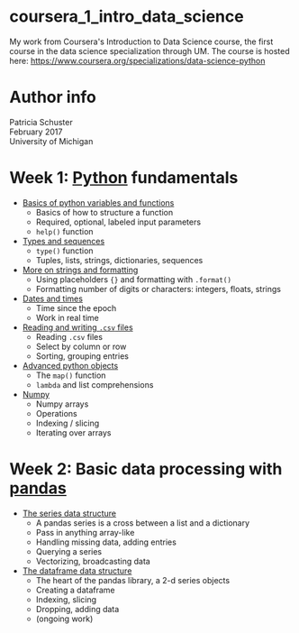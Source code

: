 # coursera_1_intro_data_science
My work from Coursera's Introduction to Data Science course, the first course in the data science specialization through UM. The course is hosted here: <https://www.coursera.org/specializations/data-science-python>

# Author info  
Patricia Schuster  
February 2017  
University of Michigan

# Week 1: [Python](https://www.python.org/) fundamentals

* [Basics of python variables and functions](week_1/basic_python_functions.ipynb)
  * Basics of how to structure a function
  * Required, optional, labeled input parameters
  * `help()` function
* [Types and sequences](week_1/types_and_sequences.ipynb)
  * `type()` function
  * Tuples, lists, strings, dictionaries, sequences
* [More on strings and formatting](week_1/more_on_strings_formatting.ipynb)
  * Using placeholders `{}` and formatting with `.format()`
  * Formatting number of digits or characters: integers, floats, strings
* [Dates and times](week_1/dates_and_times.ipynb)
  * Time since the epoch
  * Work in real time
* [Reading and writing `.csv` files](week_1/reading_writing_csv.ipynb)
  * Reading `.csv` files
  * Select by column or row
  * Sorting, grouping entries
* [Advanced python objects](week_1/advanced_python_objects_map_lambda.ipynb)
  * The `map()` function
  * `lambda` and list comprehensions
* [Numpy](week_1/numpy.ipynb)
  * Numpy arrays
  * Operations
  * Indexing / slicing
  * Iterating over arrays
  
# Week 2: Basic data processing with [pandas](http://pandas.pydata.org/)

* [The series data structure](week_2/series_data_structure.ipynb)
  * A pandas series is a cross between a list and a dictionary
  * Pass in anything array-like
  * Handling missing data, adding entries
  * Querying a series
  * Vectorizing, broadcasting data
* [The dataframe data structure](week_2/dataframe_data_structure.ipynb)
  * The heart of the pandas library, a 2-d series objects
  * Creating a dataframe
  * Indexing, slicing
  * Dropping, adding data
  * (ongoing work)